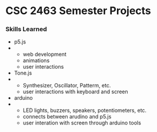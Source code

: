 # CSC 2463 Semester Projects
### Skills Learned
- p5.js
- - web development
  - animations
  - user interactions
- Tone.js
- - Synthesizer, Oscillator, Patterm, etc.
  - user interactions with keyboard and screen
- arduino
- - LED lights, buzzers, speakers, potentiometers, etc.
  - connects between arudino and p5.js
  - user interation with screen through arduino tools
